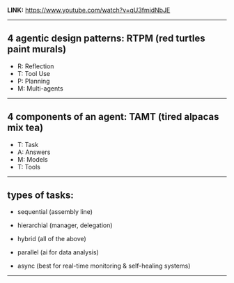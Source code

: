 **LINK:** https://www.youtube.com/watch?v=qU3fmidNbJE

---

## 4 agentic design patterns: RTPM (red turtles paint murals)
  - R: Reflection
  - T: Tool Use
  - P: Planning
  - M: Multi-agents

---

## 4 components of an agent: TAMT (tired alpacas mix tea)
  - T: Task
  - A: Answers
  - M: Models
  - T: Tools

---

## types of tasks: 
  - sequential (assembly line)
  - hierarchial (manager, delegation)
  - hybrid (all of the above)

  - parallel (ai for data analysis)
  - async (best for real-time monitoring & self-healing systems)

---
